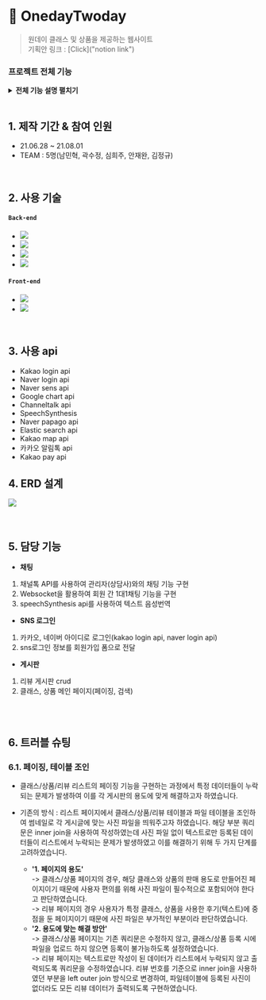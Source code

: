 # :pushpin: OnedayTwoday
>원데이 클래스 및 상품을 제공하는 웹사이트    
>기획안 링크 : [Click]("notion link")   

### 프로젝트 전체 기능     

<details>
<summary><b>전체 기능 설명 펼치기</b></summary>
<div markdown="1"> </br>  
   1. 로그인/회원가입 – sns로그인, 개인정보 암호화, 회원가입, 문자인증 기능   </br></br>    
   2. 관리자 - 회원, 상품, 클래스, 이벤트 관리 기능   </br></br>    
   3. 결제 - 클래스, 상품 결제, 장바구니 기능   </br></br>    
   4. 게시판 - 리뷰, 이벤트, 상품, 클래스, 공지사항 게시판   </br></br>    
   7. 채팅 - 관리자와의 채팅, 회원/ 강사 1대1 채팅, 텍스트 음성번역, 타 언어로 번역, 채팅 저장   </br></br>    
   8. 지도 - 클래스 위치 제공 기능   </br></br>    
   9. 알림 - 할인정보, 로그인내역(IP)등 정보 알림 기능   </br></br>    
   10. 검색 - 자동완성, 실시간 검색어 순위 기능   </br></br>    

</div>
</details>
</br>

## 1. 제작 기간 & 참여 인원
- 21.06.28 ~ 21.08.01 
- TEAM : 5명(남민혁, 곽수정, 심희주, 안재완, 김정규)  

</br>

## 2. 사용 기술
#### `Back-end`
  - <img src="https://img.shields.io/badge/11-Java-red"/> 
  - <img src="https://img.shields.io/badge/Mybatis-grey"/>
  - <img src="https://img.shields.io/badge/11-Oracle-yellow"/>
  - <img src="https://img.shields.io/badge/5.0.7-Spring-green"/>
 
#### `Front-end`
  - <img src="https://img.shields.io/badge/Javacript-red"/>
  - <img src="https://img.shields.io/badge/html/css-orange"/>

</br>   

## 3. 사용 api   
- Kakao login api   
- Naver login api   
- Naver sens api   
- Google chart api   
- Channeltalk api   
- SpeechSynthesis    
- Naver papago api   
- Elastic search api   
- Kakao map api   
- 카카오 알림톡 api   
- Kakao pay api


## 4. ERD 설계   
![](https://www.notion.so/image/https%3A%2F%2Fs3-us-west-2.amazonaws.com%2Fsecure.notion-static.com%2F8b4cf2f7-ee1b-4145-99b2-efddf1de533a%2Ffinal.png?id=64d8e210-4e19-43f1-b85c-9673b1d94ac0&table=block&spaceId=02035cac-9dbb-4a33-9431-b4b67098f6ba&width=2840&userId=7b670629-fe67-41bb-a78d-7cbf6af5b506&cache=v2)   
</br></br>

## 5. 담당 기능   

-	**채팅**   
1)	채널톡 API를 사용하여 관리자(상담사)와의 채팅 기능 구현   
2)	Websocket을 활용하여 회원 간 1대1채팅 기능을 구현   
3)	speechSynthesis api를 사용하여 텍스트 음성번역 
-	**SNS 로그인**   
1) 카카오, 네이버 아이디로 로그인(kakao login api, naver login api)   
2) sns로그인 정보를 회원가입 폼으로 전달   
-	**게시판**   
1) 리뷰 게시판 crud   
2) 클래스, 상품 메인 페이지(페이징, 검색)   
    
</br></br>
## 6. 트러블 슈팅
### 6.1. 페이징, 테이블 조인
- 클래스/상품/리뷰 리스트의 페이징 기능을 구현하는 과정에서 특정 데이터들이 누락되는 문제가 발생하여 이를 각 게시판의 용도에 맞게 해결하고자 하였습니다.   
- 기존의 방식 :  리스트 페이지에서 클래스/상품/리뷰 테이블과 파일 테이블을 조인하여 썸네일로 각 게시글에 맞는 사진 파일을 띄워주고자 하였습니다. 해당 부분 쿼리문은 inner join을 사용하여 작성하였는데 사진 파일 없이 텍스트로만 등록된 데이터들이 리스트에서 누락되는 문제가 발생하였고 이를 해결하기 위해 두 가지 단계를 고려하였습니다.
   
  - **'1. 페이지의 용도'**   
   ->  클래스/상품 페이지의 경우, 해당 클래스와 상품의 판매 용도로 만들어진 페이지이기 때문에 사용자 편의를 위해 사진 파일이 필수적으로 포함되어야 한다고 판단하였습니다.   
   ->  리뷰 페이지의 경우 사용자가 특정 클래스, 상품을 사용한 후기(텍스트)에 중점을 둔 페이지이기 때문에 사진 파일은 부가적인 부분이라 판단하였습니다.   
  - **'2. 용도에 맞는 해결 방안'**   
   ->  클래스/상품 페이지는 기존 쿼리문은 수정하지 않고, 클래스/상품 등록 시에 파일을 업로드 하지 않으면 등록이 불가능하도록 설정하였습니다.   
   ->  리뷰 페이지는 텍스트로만 작성이 된 데이터가 리스트에서 누락되지 않고 출력되도록 쿼리문을 수정하였습니다. 리뷰 번호를 기준으로 inner join을 사용하였던 부분을 left outer join 방식으로 변경하여, 파일테이블에 등록된 사진이 없더라도 모든 리뷰 데이터가 출력되도록 구현하였습니다.


